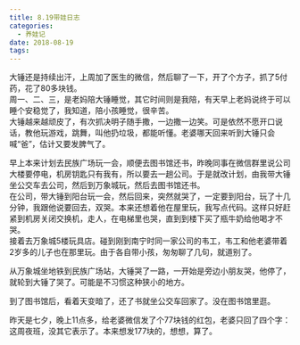 ```yaml
---
title: 8.19带娃日志
categories:
  - 养娃记
date: 2018-08-19
tags:
---
```


大锤还是持续出汗，上周加了医生的微信，然后聊了一下，开了个方子，抓了5付药，花了80多块钱。  
周一、二、三，是老妈陪大锤睡觉，其它时间则是我陪，有天早上老妈说终于可以睡个安稳觉了，我知道，陪小孩睡觉，很辛苦。  
大锤越来越顽皮了，有次抓决明子随手撒，一边撒一边笑。可是依然不愿开口说话，教他玩游戏，跳舞，叫他扔垃圾，都能听懂。老婆哪天回来听到大锤只会喊“爸”，估计又要发脾气了。  
<!-- more -->

早上本来计划去民族广场玩一会，顺便去图书馆还书，昨晚同事在微信群里说公司大楼要停电，机房钥匙只有我有，所以要去一趟公司。于是就改计划，由我带大锤坐公交车去公司，然后到万象城玩，然后去图书馆还书。  
在公司，带大锤到阳台玩一会，然后回来，突然就哭了，一定要到阳台，玩了十几分钟，我跟他说要回去，双哭。本来还想着他在屋里玩，我写点代码。这样只好赶紧到机房关闭交换机，走人，在电梯里也哭，直到到楼下买了瓶牛奶给他喝才不哭。  
接着去万象城5楼玩具店。碰到刚到南宁时同一家公司的韦工，韦工和他老婆带着2岁多的儿子也在那里玩。由于各自带小孩，匆匆聊了几句，就道别了。  

从万象城坐地铁到民族广场站，大锤哭了一路，一开始是旁边小朋友哭，他停了，就轮到大锤了哭了。可能是不习惯这种狭小的地方。  

到了图书馆后，看着天变暗了，还了书就坐公交车回家了。没在图书馆里逛。  

昨天是七夕，晚上11点多，给老婆微信发了个77块钱的红包，老婆只回了四个字：这周夜班，没其它表示了。本来想发177块的，想想，算了。
